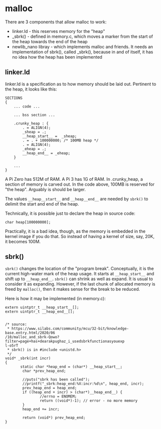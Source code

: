 # malloc

There are 3 components that allow malloc to work:
* linker.ld - this reserves memory for the "heap"
* _sbrk() - defined in memory.c, which moves a marker from the start of the heap towards the end of the heap
* newlib_nano libray - which implements malloc and friends. 
It needs an implementation of sbrk(), called _sbrk(), because in and of itself, it has no idea how 
the heap has been implemented


## linker.ld

linker.ld is a specification as to how memory should be laid out. Pertinent to the heap, it looks like this:

```
SECTIONS
{ 
	... code ...

	... bss section ...

	.crunky_heap : {
		. = ALIGN(4);
		_sheap = .;
		__heap_start__ =  _sheap;
		. = . + 100000000; /* 100MB heap */
		. = ALIGN(4);
		_eheap = .;
		__heap_end__ = _eheap;
	}

	...
}
```

A Pi Zero has 512M of RAM. A Pi 3 has 1G of RAM. In .crunky_heap, a section of memory is carved out. 
In the code above, 100MB is reserved for "the heap". Arguably is should be larger. 

The values `__heap__start__` and `__heap__end__` are needed by `sbrk()` to delimit the start and end of the heap.

Technically, it is possible just to declare the heap in source code:
```
char heap[100000000];
```
Practically, it is a bad idea, though, as the memory is embedded in the kernel image if you do that.
So instead of having a kernel of size, say, 20K, it becomes 100M. 


## sbrk()

`sbrk()` changes the location of the "program break". Conceptually, it is the current high-water mark of the heap usage. It starts at `__heap_start__` and shift up to `__heap_end__`. `sbrk()` can shrink as well as expand. 
It is usual to consider it as expanding. However, if the last chunk of allocated memory is freed by `malloc()`,
then it makes sense for the break to be reduced.

Here is how it may be implemented (in memory.c):

```
extern uintptr_t __heap_start__[];
extern uintptr_t __heap_end__[];


/* source:
 * https://www.silabs.com/community/mcu/32-bit/knowledge-base.entry.html/2020/06
/10/malloc_and_sbrk-Qowo?filter=page+has+dearakpughaz_i_usedsbrkfunctionasyouexp
l-o5rT
 * sbrk() is in #include <unistd.h>
 */
void* _sbrk(int incr)
{
       static char *heap_end = (char*) __heap_start__;
        char *prev_heap_end;

        //puts("sbrk has been called");
        //printf("_sbrk:heap_end:%X:incr:%d\n", heap_end, incr);
        prev_heap_end = heap_end;
        if ((heap_end + incr) > (char*)__heap_end__) {
                //errno = ENOMEM;
                return ((void*)-1); // error - no more memory
        }
        heap_end += incr;

        return (void*) prev_heap_end;
}
```
